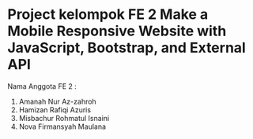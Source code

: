 # Project kelompok FE 2 Make a Mobile Responsive Website with JavaScript, Bootstrap, and External API

Nama Anggota FE 2 :
1. Amanah Nur Az-zahroh
2. Hamizan Rafiqi Azuris
3. Misbachur Rohmatul Isnaini
4. Nova Firmansyah Maulana